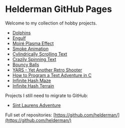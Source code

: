# Helderman GitHub Pages

Welcome to my collection of hobby projects.

* [Dolphins](https://helderman.github.io/dolphins/)
* [Engulf](https://helderman.github.io/engulf/)
* [Moiré Plasma Effect](https://helderman.github.io/moire-plasma-effect/)
* [Smoke Animation](https://helderman.github.io/blend-smoke/)
* [Cylindrically Scrolling Text](https://helderman.github.io/cylindrical-text/)
* [Crazily Spinning Text](https://helderman.github.io/crazy-spinner/)
* [Bouncy Balls](https://helderman.github.io/bouncy-balls/)
* [YARS - Yet Another Retro Shooter](https://helderman.github.io/yars/)
* [How to Program a Text Adventure in C](https://helderman.github.io/htpataic/)
* [Infinite Hash Maze](https://helderman.github.io/infinite-hash-maze/)
* [Infinite Hash Terrain](https://helderman.github.io/infinite-hash-terrain/)

Projects I still need to migrate to GitHub:

* [Sint Laurens Adventure](http://home.hccnet.nl/r.helderman/laurens.html)

Full set of repositories:
[https://github.com/helderman/](https://github.com/helderman/)
